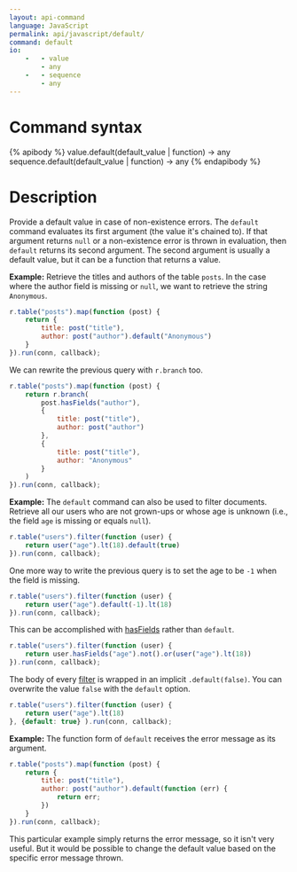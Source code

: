 ```yaml
---
layout: api-command
language: JavaScript
permalink: api/javascript/default/
command: default
io:
    -   - value
        - any
    -   - sequence
        - any
---
```


# Command syntax #

{% apibody %}
value.default(default_value | function) &rarr; any
sequence.default(default_value | function) &rarr; any
{% endapibody %}

# Description #

Provide a default value in case of non-existence errors. The `default` command evaluates its first argument (the value it's chained to). If that argument returns `null` or a non-existence error is thrown in evaluation, then `default` returns its second argument. The second argument is usually a default value, but it can be a function that returns a value.

__Example:__ Retrieve the titles and authors of the table `posts`.
In the case where the author field is missing or `null`, we want to retrieve the string
`Anonymous`.

```javascript
r.table("posts").map(function (post) {
    return {
        title: post("title"),
        author: post("author").default("Anonymous")
    }
}).run(conn, callback);
```

<!-- stop -->

We can rewrite the previous query with `r.branch` too.

```javascript
r.table("posts").map(function (post) {
    return r.branch(
        post.hasFields("author"),
        {
            title: post("title"),
            author: post("author")
        },
        {
            title: post("title"),
            author: "Anonymous" 
        }
    )
}).run(conn, callback);
```

__Example:__ The `default` command can also be used to filter documents. Retrieve all our users who are not grown-ups or whose age is unknown
(i.e., the field `age` is missing or equals `null`).

```javascript
r.table("users").filter(function (user) {
    return user("age").lt(18).default(true)
}).run(conn, callback);
```

One more way to write the previous query is to set the age to be `-1` when the
field is missing.

```javascript
r.table("users").filter(function (user) {
    return user("age").default(-1).lt(18)
}).run(conn, callback);
```

This can be accomplished with [hasFields](/api/javascript/has_fields/) rather than `default`.

```javascript
r.table("users").filter(function (user) {
    return user.hasFields("age").not().or(user("age").lt(18))
}).run(conn, callback);
```

The body of every [filter](/api/javascript/filter/) is wrapped in an implicit `.default(false)`. You can overwrite the value `false` with the `default` option.

```javascript
r.table("users").filter(function (user) {
    return user("age").lt(18)
}, {default: true} ).run(conn, callback);
```

__Example:__ The function form of `default` receives the error message as its argument.

```javascript
r.table("posts").map(function (post) {
    return {
        title: post("title"),
        author: post("author").default(function (err) {
            return err;
        })
    }
}).run(conn, callback);
```

This particular example simply returns the error message, so it isn't very useful. But it would be possible to change the default value based on the specific error message thrown.
